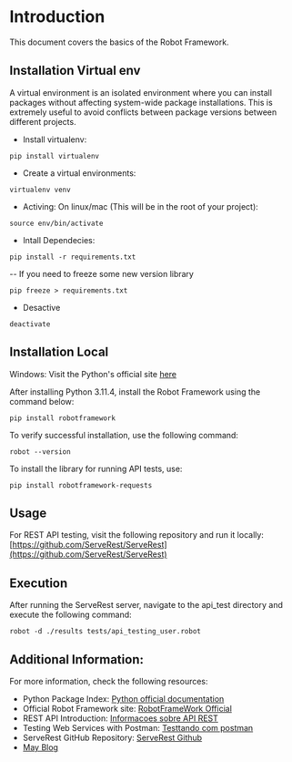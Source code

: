 # Introduction
This document covers the basics of the Robot Framework.

## Installation Virtual env
A virtual environment is an isolated environment where you can install packages without affecting system-wide package installations. This is extremely useful to avoid conflicts between package versions between different projects.

- Install virtualenv:
```
pip install virtualenv
```

- Create a virtual environments:
```
virtualenv venv
```

- Activing:
On linux/mac (This will be in the root of your project):
```
source env/bin/activate
```

- Intall Dependecies:
```
pip install -r requirements.txt
```

-- If you need to freeze some new version library
```
pip freeze > requirements.txt
```

- Desactive
```
deactivate
```


## Installation Local

Windows: Visit the Python's official site [here](https://www.python.org/)

After installing Python 3.11.4, install the Robot Framework using the command below:

```
pip install robotframework

```

To verify successful installation, use the following command:
```
robot --version
```

To install the library for running API tests, use:
```
pip install robotframework-requests
```

## Usage

For REST API testing, visit the following repository and run it locally:
[https://github.com/ServeRest/ServeRest](https://github.com/ServeRest/ServeRest)

## Execution
After running the ServeRest server, navigate to the api_test directory and execute the following command:

```
robot -d ./results tests/api_testing_user.robot
```

## Additional Information:
For more information, check the following resources:
- Python Package Index: [Python official documentation](https://pypi.org/)
- Official Robot Framework site: [RobotFrameWork Official](https://robotframework.org/)
- REST API Introduction: [Informacoes sobre API REST](https://becode.com.br/o-que-e-api-rest-e-restful/)
- Testing Web Services with Postman: [Testtando com postman](https://medium.com/@thi_carva/testando-servi%C3%A7os-web-api-com-postman-874ac81b20a3)
- ServeRest GitHub Repository: [ServeRest Github](https://github.com/ServeRest/ServeRest)
- [May Blog](http://robotizandotestes.blogspot.com/)